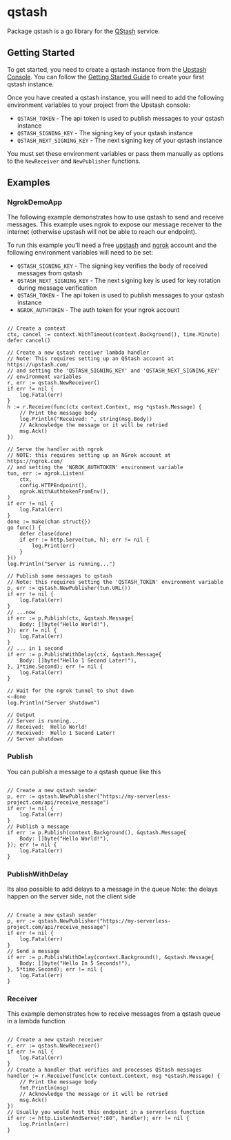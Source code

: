 # qstash

Package qstash is a go library for the [QStash](https://upstash.com/docs/qstash/overall/getstarted) service.

## Getting Started
To get started, you need to create a qstash instance from the [Upstash Console](https://console.upstash.com/).
You can follow the [Getting Started Guide](https://upstash.com/docs/qstash/overall/getstarted) to create your first qstash instance.

Once you have created a qstash instance, you will need to add the following environment variables to your project from the Upstash console:

- `QSTASH_TOKEN` - The api token is used to publish messages to your qstash instance
- `QSTASH_SIGNING_KEY` - The signing key of your qstash instance
- `QSTASH_NEXT_SIGNING_KEY` - The next signing key of your qstash instance

You must set these environment variables or pass them manually as options to the `NewReceiver` and `NewPublisher` functions.

## Examples

### NgrokDemoApp

The following example demonstrates how to use qstash to send and receive messages.
This example uses ngrok to expose our message receiver to the internet (otherwise upstash
will not be able to reach our endpoint).

To run this example you'll need a free [upstash](https://upstash.com) and [ngrok](https://ngrok.com) account and the
following environment variables will need to be set:

- `QSTASH_SIGNING_KEY` - The signing key verifies the body of received messages from qstash
- `QSTASH_NEXT_SIGNING_KEY` - The next signing key is used for key rotation during message verification
- `QSTASH_TOKEN` - The api token is used to publish messages to your qstash instance
- `NGROK_AUTHTOKEN` - The auth token for your ngrok account

```golang

// Create a context
ctx, cancel := context.WithTimeout(context.Background(), time.Minute)
defer cancel()

// Create a new qstash receiver lambda handler
// Note: This requires setting up an QStash account at https://upstash.com/
// and setting the 'QSTASH_SIGNING_KEY' and 'QSTASH_NEXT_SIGNING_KEY'
// environment variables
r, err := qstash.NewReceiver()
if err != nil {
    log.Fatal(err)
}
h := r.Receive(func(ctx context.Context, msg *qstash.Message) {
    // Print the message body
    log.Println("Received: ", string(msg.Body))
    // Acknowledge the message or it will be retried
    msg.Ack()
})

// Serve the handler with ngrok
// NOTE: this requires setting up an NGrok account at https://ngrok.com/
// and setting the 'NGROK_AUTHTOKEN' environment variable
tun, err := ngrok.Listen(
    ctx,
    config.HTTPEndpoint(),
    ngrok.WithAuthtokenFromEnv(),
)
if err != nil {
    log.Fatal(err)
}
done := make(chan struct{})
go func() {
    defer close(done)
    if err := http.Serve(tun, h); err != nil {
        log.Print(err)
    }
}()
log.Println("Server is running...")

// Publish some messages to qstash
// Note: this requires setting the 'QSTASH_TOKEN' environment variable
p, err := qstash.NewPublisher(tun.URL())
if err != nil {
    log.Fatal(err)
}
// ...now
if err := p.Publish(ctx, &qstash.Message{
    Body: []byte("Hello World!"),
}); err != nil {
    log.Fatal(err)
}
// ... in 1 second
if err := p.PublishWithDelay(ctx, &qstash.Message{
    Body: []byte("Hello 1 Second Later!"),
}, 1*time.Second); err != nil {
    log.Fatal(err)
}

// Wait for the ngrok tunnel to shut down
<-done
log.Println("Server shutdown")

// Output
// Server is running...
// Received:  Hello World!
// Received:  Hello 1 Second Later!
// Server shutdown

```

### Publish

You can publish a message to a qstash queue like this

```golang

// Create a new qstash sender
p, err := qstash.NewPublisher("https://my-serverless-project.com/api/receive_message")
if err != nil {
    log.Fatal(err)
}
// Publish a message
if err := p.Publish(context.Background(), &qstash.Message{
    Body: []byte("Hello World!"),
}); err != nil {
    log.Fatal(err)
}

```

### PublishWithDelay

Its also possible to add delays to a message in the queue
Note: the delays happen on the server side, not the client side

```golang

// Create a new qstash sender
p, err := qstash.NewPublisher("https://my-serverless-project.com/api/receive_message")
if err != nil {
    log.Fatal(err)
}
// Send a message
if err := p.PublishWithDelay(context.Background(), &qstash.Message{
    Body: []byte("Hello In 5 Seconds!"),
}, 5*time.Second); err != nil {
    log.Fatal(err)
}

```

### Receiver

This example demonstrates how to receive messages from a qstash queue in a lambda function

```golang

// Create a new qstash receiver
r, err := qstash.NewReceiver()
if err != nil {
    log.Fatal(err)
}
// Create a handler that verifies and processes QStash messages
handler := r.Receive(func(ctx context.Context, msg *qstash.Message) {
    // Print the message body
    fmt.Println(msg)
    // Acknowledge the message or it will be retried
    msg.Ack()
})
// Usually you would host this endpoint in a serverless function
if err := http.ListenAndServe(":80", handler); err != nil {
    log.Println(err)
}

```
